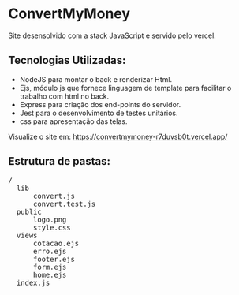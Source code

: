 # ConvertMyMoney

Site desensolvido com a stack JavaScript e servido pelo vercel.

## Tecnologias Utilizadas: 
 - NodeJS para montar o back e renderizar Html. 
 - Ejs, módulo js que fornece linguagem de template para facilitar o trabalho com html no back.
 - Express para criação dos end-points do servidor.
 - Jest para o desenvolvimento de testes unitários.
 - css para apresentação das telas.

 Visualize o site em: https://convertmymoney-r7duvsb0t.vercel.app/


 ## Estrutura de pastas:
 <pre>/
  lib
      convert.js
      convert.test.js
  public
      logo.png
      style.css
  views
      cotacao.ejs
      erro.ejs
      footer.ejs
      form.ejs
      home.ejs
  index.js          
 </pre> 
